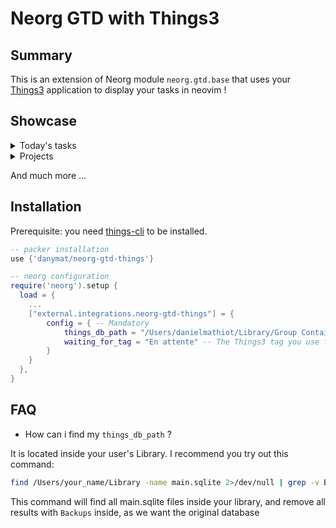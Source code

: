 # Neorg GTD with Things3

## Summary

This is an extension of Neorg module `neorg.gtd.base` that uses your [Things3](https://culturedcode.com/things/) application to display your tasks in neovim !

## Showcase

<details>
<summary>Today's tasks</summary>

  <img width="419" alt="Capture d’écran 2022-01-06 à 10 40 35" src="https://user-images.githubusercontent.com/5306901/148362520-d4b1885d-e799-4b09-98d1-5901290e0266.png">
<br>
  <img width="500" alt="Capture d’écran 2022-01-06 à 10 40 20" src="https://user-images.githubusercontent.com/5306901/148362496-bac54a2e-6249-4821-98d7-b4df0274752f.png">
</details>

<details>
<summary>Projects</summary>

  <img width="170" alt="Capture d’écran 2022-01-06 à 10 42 15" src="https://user-images.githubusercontent.com/5306901/148362737-ca1eff72-4178-448f-9c64-3ff23ad47f46.png">
  <br>
  <img width="350" alt="image" src="https://user-images.githubusercontent.com/5306901/148362858-1f54a055-2cef-494f-8507-8efc18228cb9.png">
</details>

And much more ...

## Installation

Prerequisite: you need [things-cli](https://github.com/thingsapi/things-cli#install) to be installed.

```lua
-- packer installation
use {'danymat/neorg-gtd-things'}

-- neorg configuration
require('neorg').setup {
  load = {
    ...
    ["external.integrations.neorg-gtd-things"] = {
        config = { -- Mandatory
            things_db_path = "/Users/danielmathiot/Library/Group Containers/JLMPQHK86H.com.culturedcode.ThingsMac.beta/Things Database.thingsdatabase/main.sqlite", -- To find the correct location, go to FAQ
            waiting_for_tag = "En attente" -- The Things3 tag you use for waiting fors
        }
    }
  },
}
```

## FAQ

- How can i find my `things_db_path` ?

It is located inside your user's Library. I recommend you try out this command:

```bash
find /Users/your_name/Library -name main.sqlite 2>/dev/null | grep -v Backups
```

This command will find all main.sqlite files inside your library, and remove all results with `Backups` inside, as we want the original database

